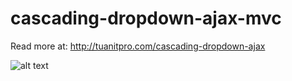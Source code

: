 # cascading-dropdown-ajax-mvc
Read more at: http://tuanitpro.com/cascading-dropdown-ajax 

![alt text](http://tuanitpro.com/wp-content/uploads/2017/06/cacading-dropdown.png)

